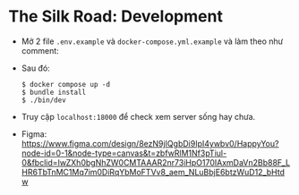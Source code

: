 # The Silk Road: Development

* Mở 2 file `.env.example` và `docker-compose.yml.example` và làm theo như comment:
* Sau đó:
  ```
  $ docker compose up -d
  $ bundle install
  $ ./bin/dev
  ```
* Truy cập `localhost:18000` để check xem server sống hay chưa.

* Figma: https://www.figma.com/design/8ezN9jIQgbDi9IpI4ywbv0/HappyYou?node-id=0-1&node-type=canvas&t=zbfwRlM1Nf3pTiul-0&fbclid=IwZXh0bgNhZW0CMTAAAR2nr73iHpO170IAxmDaVn2Bb88F_LHR6TbTnMC1Mq7im0DiRqYbMoFTVv8_aem_NLuBbjE6btzWuD12_bHtdw
